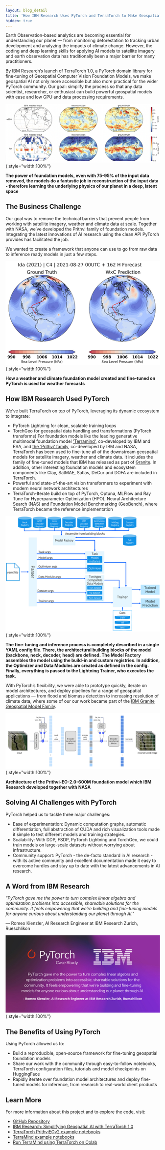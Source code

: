 ```yaml
---
layout: blog_detail
title: 'How IBM Research Uses PyTorch and TerraTorch to Make Geospatial Computer Vision Accessible for Everyone'
hidden: true
---
```


Earth Observation-based analytics are becoming essential for understanding our planet — from monitoring deforestation to tracking urban development and analyzing the impacts of climate change. However, the coding and deep learning skills for applying AI models to satellite imagery and earth observation data has traditionally been a major barrier for many practitioners.

By IBM Research’s launch of TerraTorch 1.0, a PyTorch domain library for fine-tuning of Geospatial Computer Vision Foundation Models, we make geospatial AI not only more accessible but also more practical for the wider PyTorch community. Our goal: simplify the process so that any data scientist, researcher, or enthusiast can build powerful geospatial models with ease and low GPU and data processing requirements.

![globes](/assets/images/how-ibm-uses-pt-terratorch/fg1.png){:style="width:100%"}


**The power of foundation models, even with 75-95% of the input data removed, the models do a fantastic job in reconstruction of the input data - therefore learning the underlying physics of our planet in a deep, latent space**

## The Business Challenge

Our goal was to remove the technical barriers that prevent people from working with satellite imagery, weather and climate data at scale. Together with NASA, we’ve developed the Prithvi family of foundation models. Integrating the latest innovations of AI research using the clean API PyTorch provides has facilitated the job.

We wanted to create a framework that anyone can use to go from raw data to inference ready models in just a few steps.


![globes](/assets/images/how-ibm-uses-pt-terratorch/fg2.png){:style="width:100%"}


**How a weather and climate foundation model created and fine-tuned on PyTorch is used for weather forecasts**

## How IBM Research Used PyTorch

We’ve built TerraTorch on top of PyTorch, leveraging its dynamic ecosystem to integrate:



* PyTorch Lightning for clean, scalable training loops
* TorchGeo for geospatial data handling and transformations (PyTorch transforms)
For foundation models like the leading generative multimodal foundation model ['Terramind'](https://research.ibm.com/blog/terramind-esa-earth-observation-model), co-developed by IBM and ESA, and [the ‘Prithvi’ family](https://huggingface.co/ibm-nasa-geospatial), co-developed by IBM and NASA, TerraTorch has been used to fine-tune all of the downstream geospatial models for satellite imagery, weather and climate data. It includes the family of fine-tuned models that IBM has released as part of [Granite](https://huggingface.co/collections/ibm-granite/granite-geospatial-models-667dacfed21bdcf60a8bc982). In addition, other interesting foundation models and ecosystem components like Clay, SatMAE, Satlas, DeCur and DOFA are included in TerraTorch.
* Powerful and state-of-the-art vision transformers to experiment with modern neural network architectures
* TerraTorch-Iterate build on top of PyTorch, Optuna, MLFlow and Ray Tune for Hyperparameter Optimization (HPO), Neural Architecture Search (NAS) and Foundation Model Benchmarking (GeoBench), where TerraTorch became the reference implementation


![flow diagram](/assets/images/how-ibm-uses-pt-terratorch/fg5.png){:style="width:100%"}

**The fine-tuning and inference process is completely described in a single YAML config file. There, the architectural building blocks of the model (backbone, neck, decoder, head) are defined. The Model Factory assembles the model using the build-in and custom registries. In addition, the Optimizer and Data Modules are created as defined in the config. Finally, everything is passed to the Lightning Trainer, who executes the task.**


With PyTorch’s flexibility, we were able to prototype quickly, iterate on model architectures, and deploy pipelines for a range of geospatial applications — from flood and biomass detection to increasing resolution of climate data, where some of our our work became part of the [IBM Granite Geospatial Model Family](https://huggingface.co/collections/ibm-granite/granite-geospatial-models-667dacfed21bdcf60a8bc982).


![flow diagram](/assets/images/how-ibm-uses-pt-terratorch/fg3.png){:style="width:100%"}


**Architecture of the Prithvi-EO-2.0-600M foundation model which IBM Research developed together with NASA**

## Solving AI Challenges with PyTorch

PyTorch helped us to tackle three major challenges:

* Ease of experimentation: Dynamic computation graphs, automatic differentiation, full abstraction of CUDA and rich visualization tools made it simple to test different models and training strategies.
* Scalability: With DDP, FSDP, PyTorch Lightning and TorchGeo, we could train models on large-scale datasets without worrying about infrastructure.
* Community support: PyTorch - the de-facto standard in AI research - with its active community and excellent documentation made it easy to overcome hurdles and stay up to date with the latest advancements in AI research.

## A Word from IBM Research

*"PyTorch gave me the power to turn complex linear algebra and optimization problems into accessible, shareable solutions for the community. It feels empowering that we’re building and fine-tuning models for anyone curious about understanding our planet through AI."*

— Romeo Kienzler, AI Research Engineer at IBM Research Zurich, Rueschlikon


![quote](/assets/images/how-ibm-uses-pt-terratorch/fg4.png){:style="width:100%"}


## The Benefits of Using PyTorch

Using PyTorch allowed us to:



* Build a reproducible, open-source framework for fine-tuning geospatial foundation models
* Share our work with the community through easy-to-follow notebooks, TerraTorch configuration files, tutorials and model checkpoints on HuggingFace
* Rapidly iterate over foundation model architectures and deploy fine-tuned models for inference, from research to real-world client products

## Learn More

For more information about this project and to explore the code, visit:

* [GitHub Repository](https://github.com/IBM/terratorch)
* [IBM Research: Simplifying Geospatial AI with TerraTorch 1.0](https://research.ibm.com/blog/simplifying-geospatial-ai-with-terra-torch-1-0) 
* [TerraTorch PrithviEOv2 example notebooks](https://github.com/IBM/terratorch/tree/main/examples/tutorials/PrithviEOv2)
* [TerraMind example notebooks](https://github.com/IBM/terramind/tree/main/notebooks) 
* [Run TerraMind using TerraTorch on Colab](https://colab.research.google.com/github/IBM/terramind/blob/main/notebooks/terramind_v1_base_sen1floods11.ipynb)

